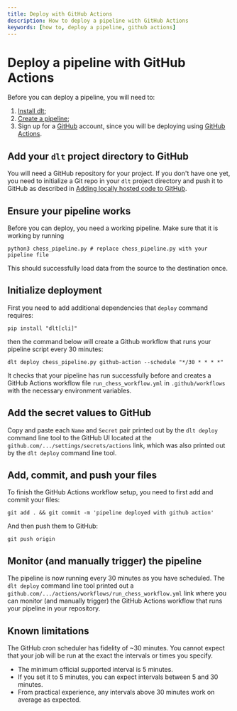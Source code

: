 ```yaml
---
title: Deploy with GitHub Actions
description: How to deploy a pipeline with GitHub Actions
keywords: [how to, deploy a pipeline, github actions]
---
```


# Deploy a pipeline with GitHub Actions

Before you can deploy a pipeline, you will need to:
  1. [Install dlt](../../reference/installation.md);
  2. [Create a pipeline](../create-a-pipeline.md);
  3. Sign up for a [GitHub](https://github.com) account, since you will be deploying using
[GitHub Actions](https://github.com/features/actions).

## Add your `dlt` project directory to GitHub

You will need a GitHub repository for your project. If you don't have one yet, you need to
initialize a Git repo in your `dlt` project directory and push it to GitHub as described in
[Adding locally hosted code to GitHub](https://docs.github.com/en/get-started/importing-your-projects-to-github/importing-source-code-to-github/adding-locally-hosted-code-to-github).

## Ensure your pipeline works

Before you can deploy, you need a working pipeline. Make sure that it is working by running

```shell
python3 chess_pipeline.py # replace chess_pipeline.py with your pipeline file
```

This should successfully load data from the source to the destination once.

## Initialize deployment
First you need to add additional dependencies that `deploy` command requires:
```shell
pip install "dlt[cli]"
```
then the command below will create a Github workflow that runs your pipeline script every 30 minutes:
```shell
dlt deploy chess_pipeline.py github-action --schedule "*/30 * * * *"
```

It checks that your pipeline has run successfully before and creates a GitHub Actions
workflow file `run_chess_workflow.yml` in `.github/workflows` with the necessary environment
variables.

## Add the secret values to GitHub

Copy and paste each `Name` and `Secret` pair printed out by the `dlt deploy` command line tool to
the GitHub UI located at the `github.com/.../settings/secrets/actions` link, which was also printed
out by the `dlt deploy` command line tool.

## Add, commit, and push your files

To finish the GitHub Actions workflow setup, you need to first add and commit your files:

```shell
git add . && git commit -m 'pipeline deployed with github action'
```

And then push them to GitHub:

```shell
git push origin
```

## Monitor (and manually trigger) the pipeline

The pipeline is now running every 30 minutes as you have scheduled. The `dlt deploy` command line
tool printed out a `github.com/.../actions/workflows/run_chess_workflow.yml` link where you can
monitor (and manually trigger) the GitHub Actions workflow that runs your pipeline in your
repository.

## Known limitations

The GitHub cron scheduler has fidelity of ~30 minutes. You cannot expect that your job will be run
at the exact the intervals or times you specify.

- The minimum official supported interval is 5 minutes.
- If you set it to 5 minutes, you can expect intervals between 5 and 30 minutes.
- From practical experience, any intervals above 30 minutes work on average as expected.
